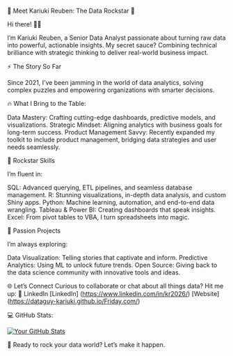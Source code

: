 🎸 Meet Kariuki Reuben: The Data Rockstar 🚀

Hi there! 👋🏼

I’m Kariuki Reuben, a Senior Data Analyst passionate about turning raw data into powerful, actionable insights. My secret sauce? Combining technical brilliance with strategic thinking to deliver real-world business impact.

⚡️ The Story So Far

Since 2021, I’ve been jamming in the world of data analytics, solving complex puzzles and empowering organizations with smarter decisions.

🔥 What I Bring to the Table:

Data Mastery: Crafting cutting-edge dashboards, predictive models, and visualizations.
Strategic Mindset: Aligning analytics with business goals for long-term success.
Product Management Savvy: Recently expanded my toolkit to include product management, bridging data strategies and user needs seamlessly.

🎯 Rockstar Skills

I’m fluent in:

SQL: Advanced querying, ETL pipelines, and seamless database management.
R: Stunning visualizations, in-depth data analysis, and custom Shiny apps.
Python: Machine learning, automation, and end-to-end data wrangling.
Tableau & Power BI: Creating dashboards that speak insights.
Excel: From pivot tables to VBA, I turn spreadsheets into magic.

🌟 Passion Projects

I’m always exploring:

Data Visualization: Telling stories that captivate and inform.
Predictive Analytics: Using ML to unlock future trends.
Open Source: Giving back to the data science community with innovative tools and ideas.

🌐 Let’s Connect
Curious to collaborate or chat about all things data? Hit me up:
📍 LinkedIn
[LinkedIn] (https://www.linkedin.com/in/kr2026/)
[Website]  (https://dataguy-kariuki.github.io/Friday.com/)

💻 GitHub Stats:

[![Your GitHub Stats](https://github-readme-stats.vercel.app/api?username=yourusername&show_icons=true&theme=radical)]([https://github.com/DataGuy-Kariuki])


🎤 Ready to rock your data world? Let’s make it happen.


